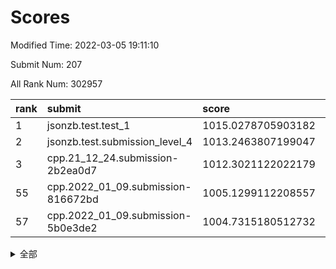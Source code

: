 # Scores

Modified Time: 2022-03-05 19:11:10

Submit Num: 207

All Rank Num: 302957

| rank |               submit               |       score        |       sigma        | pk_num |
| :--- | :--------------------------------- | :----------------- | :----------------- | :----- |
| 1    | jsonzb.test.test_1                 | 1015.0278705903182 | 0.8777307818820435 | 5850   |
| 2    | jsonzb.test.submission_level_4     | 1013.2463807199047 | 0.823089363880552  | 5860   |
| 3    | cpp.21_12_24.submission-2b2ea0d7   | 1012.3021122022179 | 0.7830216739617869 | 5850   |
| 55   | cpp.2022_01_09.submission-816672bd | 1005.1299112208557 | 0.7158515406932957 | 5849   |
| 57   | cpp.2022_01_09.submission-5b0e3de2 | 1004.7315180512732 | 0.7344122944110791 | 5857   |


<details>
<summary>全部</summary>

| rank |                 submit                 |       score        |       sigma        | pk_num |
| :--- | :------------------------------------- | :----------------- | :----------------- | :----- |
| 1    | jsonzb.test.test_1                     | 1015.0278705903182 | 0.8777307818820435 | 5850   |
| 2    | jsonzb.test.submission_level_4         | 1013.2463807199047 | 0.823089363880552  | 5860   |
| 3    | cpp.21_12_24.submission-2b2ea0d7       | 1012.3021122022179 | 0.7830216739617869 | 5850   |
| 4    | gobigger.level_3.submission_level_3_19 | 1011.4215152046816 | 0.7848948821205148 | 5855   |
| 5    | gobigger.level_3.submission_level_3_42 | 1011.3865540801941 | 0.7704561111285728 | 5857   |
| 6    | gobigger.level_3.submission_level_3_49 | 1011.2658203625515 | 0.7729516724660446 | 5855   |
| 7    | gobigger.level_3.submission_level_3_26 | 1011.09284724573   | 0.7947747522793643 | 5854   |
| 8    | gobigger.level_3.submission_level_3_37 | 1010.9837445266686 | 0.7620400371844478 | 5857   |
| 9    | gobigger.level_3.submission_level_3_29 | 1010.9689612759481 | 0.7674336719829224 | 5858   |
| 10   | gobigger.level_3.submission_level_3_23 | 1010.929463358348  | 0.7582849471007239 | 5857   |
| 11   | gobigger.level_3.submission_level_3_34 | 1010.8274140467068 | 0.7609852657916467 | 5857   |
| 12   | gobigger.level_3.submission_level_3_46 | 1010.7377961616522 | 0.7718559402017103 | 5856   |
| 13   | gobigger.level_3.submission_level_3_24 | 1010.4763920653957 | 0.7564995876326714 | 5853   |
| 14   | gobigger.level_3.submission_level_3_0  | 1010.4427338792283 | 0.759768289892384  | 5851   |
| 15   | gobigger.level_3.submission_level_3_10 | 1010.416645500033  | 0.7442636840137001 | 5851   |
| 16   | gobigger.level_3.submission_level_3_2  | 1010.416498096409  | 0.7664967769481679 | 5853   |
| 17   | gobigger.level_3.submission_level_3_47 | 1010.3899283837972 | 0.7693114072384063 | 5861   |
| 18   | gobigger.level_3.submission_level_3_33 | 1010.3897821097564 | 0.7724490826527489 | 5853   |
| 19   | gobigger.level_3.submission_level_3_20 | 1010.3396583163806 | 0.7685804364153511 | 5854   |
| 20   | gobigger.level_3.submission_level_3_30 | 1010.273353679684  | 0.7557114093597704 | 5855   |
| 21   | gobigger.level_3.submission_level_3_9  | 1010.2458103745512 | 0.7576326617004784 | 5851   |
| 22   | gobigger.level_3.submission_level_3_16 | 1010.1336769277755 | 0.7642657746367538 | 5855   |
| 23   | gobigger.level_3.submission_level_3_41 | 1010.1083275484465 | 0.7537384483382822 | 5850   |
| 24   | gobigger.level_3.submission_level_3_8  | 1010.091883888255  | 0.7604679002787061 | 5852   |
| 25   | gobigger.level_3.submission_level_3_44 | 1010.0463902472706 | 0.765338852016713  | 5850   |
| 26   | gobigger.level_3.submission_level_3_27 | 1010.0412309507917 | 0.7713462184580167 | 5856   |
| 27   | gobigger.level_3.submission_level_3_45 | 1010.0188786103213 | 0.7595608980308343 | 5854   |
| 28   | gobigger.level_3.submission_level_3_38 | 1009.9751696943598 | 0.77638940263021   | 5854   |
| 29   | gobigger.level_3.submission_level_3_14 | 1009.9185154614433 | 0.7682103388807732 | 5854   |
| 30   | gobigger.level_3.submission_level_3_3  | 1009.9134148172935 | 0.7567337308289659 | 5851   |
| 31   | gobigger.level_3.submission_level_3_22 | 1009.8759791696529 | 0.767140848185146  | 5849   |
| 32   | gobigger.level_3.submission_level_3_1  | 1009.8330495472753 | 0.7698338328009181 | 5849   |
| 33   | gobigger.level_3.submission_level_3_28 | 1009.8073211427175 | 0.7392333236942606 | 5858   |
| 34   | gobigger.level_3.submission_level_3_5  | 1009.7542889958256 | 0.7537820021800341 | 5857   |
| 35   | gobigger.level_3.submission_level_3_6  | 1009.6849896846752 | 0.7486502720600581 | 5853   |
| 36   | gobigger.level_3.submission_level_3_32 | 1009.6772164763712 | 0.7575841291603508 | 5852   |
| 37   | gobigger.level_3.submission_level_3_40 | 1009.6719621987643 | 0.7532938740894112 | 5850   |
| 38   | gobigger.level_3.submission_level_3_43 | 1009.6380034409508 | 0.7610792409254766 | 5847   |
| 39   | gobigger.level_3.submission_level_3_36 | 1009.6349336738497 | 0.7571691979411256 | 5855   |
| 40   | gobigger.level_3.submission_level_3_7  | 1009.6052098063805 | 0.7583958505500125 | 5850   |
| 41   | gobigger.level_3.submission_level_3_39 | 1009.4257506657472 | 0.7237132791679736 | 5850   |
| 42   | gobigger.level_3.submission_level_3_25 | 1009.3497019353382 | 0.7640784840893408 | 5855   |
| 43   | gobigger.level_3.submission_level_3_12 | 1009.3471954474711 | 0.7623094822932285 | 5847   |
| 44   | gobigger.level_3.submission_level_3_11 | 1009.3207258769338 | 0.7522694334189088 | 5859   |
| 45   | gobigger.level_3.submission_level_3_13 | 1009.2889473744871 | 0.7562622233654309 | 5849   |
| 46   | gobigger.level_3.submission_level_3_21 | 1009.260136777386  | 0.7531374073953079 | 5861   |
| 47   | gobigger.level_3.submission_level_3_35 | 1009.2019677364314 | 0.7524626829852691 | 5858   |
| 48   | gobigger.level_3.submission_level_3_48 | 1009.1497668797127 | 0.7556115757715287 | 5849   |
| 49   | gobigger.level_3.submission_level_3_17 | 1009.1454178905803 | 0.7486451383659856 | 5854   |
| 50   | gobigger.level_3.submission_level_3_31 | 1009.0786066239502 | 0.7405597776979354 | 5852   |
| 51   | gobigger.level_3.submission_level_3_15 | 1008.893611609983  | 0.7357385270933999 | 5849   |
| 52   | gobigger.level_3.submission_level_3_18 | 1008.7943350991704 | 0.7549850970652295 | 5851   |
| 53   | gobigger.level_3.submission_level_3_4  | 1008.3672240760889 | 0.742289361845985  | 5858   |
| 54   | gobigger.level_1.submission_level_1_28 | 1005.1725270444574 | 0.7228316489281478 | 5852   |
| 55   | cpp.2022_01_09.submission-816672bd     | 1005.1299112208557 | 0.7158515406932957 | 5849   |
| 56   | gobigger.level_1.submission_level_1_35 | 1005.0157277839614 | 0.7126719047789705 | 5856   |
| 57   | cpp.2022_01_09.submission-5b0e3de2     | 1004.7315180512732 | 0.7344122944110791 | 5857   |
| 58   | gobigger.level_1.submission_level_1_3  | 1004.4942367707331 | 0.718563347563443  | 5855   |
| 59   | gobigger.level_1.submission_level_1_16 | 1004.2192569076093 | 0.7149812978998809 | 5856   |
| 60   | gobigger.level_1.submission_level_1_4  | 1004.0913667320104 | 0.7134188921628968 | 5862   |
| 61   | gobigger.level_1.submission_level_1_5  | 1004.0843438679128 | 0.7191032967005729 | 5858   |
| 62   | gobigger.level_1.submission_level_1_31 | 1004.0538956372471 | 0.7162542453914058 | 5853   |
| 63   | gobigger.level_1.submission_level_1_32 | 1004.0274615739961 | 0.7227126269092472 | 5858   |
| 64   | gobigger.level_1.submission_level_1_24 | 1004.0237428232628 | 0.7142392742891891 | 5854   |
| 65   | gobigger.level_1.submission_level_1_36 | 1003.8493616465246 | 0.7201926009949645 | 5856   |
| 66   | gobigger.level_1.submission_level_1_41 | 1003.6626258148051 | 0.7095808983356042 | 5857   |
| 67   | gobigger.level_1.submission_level_1_22 | 1003.6587901228128 | 0.712240257876581  | 5852   |
| 68   | gobigger.level_1.submission_level_1_19 | 1003.6582824878666 | 0.7133450627851011 | 5860   |
| 69   | gobigger.level_1.submission_level_1_26 | 1003.5927819910473 | 0.7083954770723416 | 5856   |
| 70   | gobigger.level_1.submission_level_1_8  | 1003.5750361847394 | 0.7098664713801612 | 5852   |
| 71   | gobigger.level_1.submission_level_1_1  | 1003.5684260839366 | 0.719290913205476  | 5856   |
| 72   | gobigger.level_1.submission_level_1_45 | 1003.5571043245656 | 0.7269773840275875 | 5855   |
| 73   | gobigger.level_1.submission_level_1_20 | 1003.5212001916665 | 0.7088495049716181 | 5854   |
| 74   | gobigger.level_1.submission_level_1_44 | 1003.5161261363756 | 0.7252731192515897 | 5852   |
| 75   | gobigger.level_1.submission_level_1_9  | 1003.4922059651376 | 0.7018811782580683 | 5862   |
| 76   | gobigger.level_1.submission_level_1_23 | 1003.4278096004988 | 0.7069068621022667 | 5858   |
| 77   | gobigger.level_1.submission_level_1_27 | 1003.385152434584  | 0.7144891904919354 | 5853   |
| 78   | gobigger.level_1.submission_level_1_38 | 1003.3218241560942 | 0.7154553355200559 | 5852   |
| 79   | gobigger.level_1.submission_level_1_2  | 1003.3185010680227 | 0.7330202484798107 | 5854   |
| 80   | gobigger.level_1.submission_level_1_14 | 1003.3138103037713 | 0.7133705392511316 | 5850   |
| 81   | gobigger.level_1.submission_level_1_49 | 1003.3091192788495 | 0.7104330452375643 | 5854   |
| 82   | gobigger.level_1.submission_level_1_39 | 1003.2198126681832 | 0.7112525851292244 | 5849   |
| 83   | gobigger.level_1.submission_level_1_37 | 1003.127221767942  | 0.7103955402160429 | 5856   |
| 84   | gobigger.level_1.submission_level_1_18 | 1002.9915972243119 | 0.7194374641044825 | 5854   |
| 85   | gobigger.level_1.submission_level_1_25 | 1002.9742899772497 | 0.7112247253746604 | 5856   |
| 86   | gobigger.level_1.submission_level_1_21 | 1002.9725467092561 | 0.71836887788551   | 5852   |
| 87   | gobigger.level_1.submission_level_1_40 | 1002.9552724769405 | 0.7129814085589173 | 5854   |
| 88   | gobigger.level_1.submission_level_1_6  | 1002.9142622692369 | 0.7151471701529201 | 5858   |
| 89   | gobigger.level_1.submission_level_1_34 | 1002.9026477621733 | 0.7139651895622436 | 5848   |
| 90   | gobigger.level_1.submission_level_1_11 | 1002.8543220063049 | 0.7131603314606952 | 5856   |
| 91   | gobigger.level_1.submission_level_1_7  | 1002.7789483324351 | 0.7183825465306886 | 5857   |
| 92   | gobigger.level_1.submission_level_1_33 | 1002.72353173314   | 0.7200645581154277 | 5852   |
| 93   | gobigger.level_1.submission_level_1_12 | 1002.6575218649334 | 0.7104550506053942 | 5856   |
| 94   | gobigger.level_1.submission_level_1_13 | 1002.5803800666987 | 0.7038202549971155 | 5852   |
| 95   | gobigger.level_1.submission_level_1_48 | 1002.556892860259  | 0.7253420375873887 | 5855   |
| 96   | gobigger.level_1.submission_level_1_43 | 1002.4824247883008 | 0.7128381784919159 | 5857   |
| 97   | gobigger.level_1.submission_level_1_0  | 1002.472769100461  | 0.7104749563441787 | 5851   |
| 98   | gobigger.level_1.submission_level_1_15 | 1002.4243732111745 | 0.7150729335291672 | 5855   |
| 99   | gobigger.level_1.submission_level_1_17 | 1002.3905440134704 | 0.7147964442282806 | 5854   |
| 100  | gobigger.level_1.submission_level_1_10 | 1002.2815675036081 | 0.7209696943743141 | 5857   |
| 101  | gobigger.level_1.submission_level_1_47 | 1002.2296926213994 | 0.7113691497727191 | 5858   |
| 102  | gobigger.level_1.submission_level_1_42 | 1002.1717914445708 | 0.7029997650552209 | 5856   |
| 103  | gobigger.level_1.submission_level_1_46 | 1001.9457019516932 | 0.707116936879666  | 5851   |
| 104  | gobigger.level_1.submission_level_1_29 | 1001.696050943923  | 0.7344250570934596 | 5854   |
| 105  | gobigger.level_1.submission_level_1_30 | 1001.0721938628549 | 0.7075100745554587 | 5852   |
| 106  | gobigger.random.submission_random_28   | 998.8004669565129  | 0.697988824385212  | 5855   |
| 107  | gobigger.random.submission_random_1    | 997.3254392481781  | 0.7099973931838842 | 5856   |
| 108  | gobigger.random.submission_random_40   | 996.9571793067811  | 0.7069572230379034 | 5855   |
| 109  | gobigger.random.submission_random_22   | 996.8215258429173  | 0.7104423277642676 | 5852   |
| 110  | gobigger.random.submission_random_3    | 996.7375754406689  | 0.7118611016480386 | 5851   |
| 111  | gobigger.random.submission_random_36   | 996.647642343316   | 0.7071428583094258 | 5858   |
| 112  | gobigger.random.submission_random_23   | 996.6366696557504  | 0.7036153203660397 | 5856   |
| 113  | gobigger.random.submission_random_24   | 996.5779395041548  | 0.7107512740479334 | 5854   |
| 114  | gobigger.random.submission_random_15   | 996.5588614547894  | 0.7115235242716018 | 5858   |
| 115  | gobigger.random.submission_random_32   | 996.5334974725513  | 0.7008376604981801 | 5850   |
| 116  | gobigger.random.submission_random_38   | 996.5043900965139  | 0.7282680944872997 | 5857   |
| 117  | gobigger.random.submission_random_14   | 996.4174811900141  | 0.7281816710452268 | 5855   |
| 118  | gobigger.random.submission_random_47   | 996.3617819565306  | 0.7188278029055643 | 5854   |
| 119  | gobigger.random.submission_random_6    | 996.3356621478235  | 0.7218621736963998 | 5855   |
| 120  | gobigger.random.submission_random_11   | 996.2186669532273  | 0.710212828118196  | 5856   |
| 121  | gobigger.random.submission_random_41   | 996.2160578058255  | 0.7195591030406934 | 5856   |
| 122  | gobigger.random.submission_random_13   | 996.1970820017868  | 0.7167771784791988 | 5855   |
| 123  | gobigger.random.submission_random_35   | 996.1935948478846  | 0.7172985218314493 | 5851   |
| 124  | gobigger.random.submission_random_5    | 996.0853859148756  | 0.7103497412278773 | 5855   |
| 125  | gobigger.random.submission_random_45   | 996.069095980269   | 0.722814525161207  | 5856   |
| 126  | gobigger.random.submission_random_27   | 996.0450504715623  | 0.7099929834427869 | 5854   |
| 127  | gobigger.random.submission_random_31   | 996.0154367366302  | 0.7053900110053128 | 5855   |
| 128  | gobigger.random.submission_random_20   | 996.0112108768008  | 0.7027380872867375 | 5854   |
| 129  | gobigger.random.submission_random_0    | 995.9641362415199  | 0.7057810754224102 | 5854   |
| 130  | gobigger.random.submission_random_12   | 995.959601120709   | 0.7014658455959208 | 5853   |
| 131  | gobigger.random.submission_random_2    | 995.9145025646186  | 0.7212460844673055 | 5850   |
| 132  | gobigger.random.submission_random_37   | 995.8721257013003  | 0.7105356150255426 | 5856   |
| 133  | gobigger.random.submission_random_43   | 995.8614352754329  | 0.7179985601675561 | 5856   |
| 134  | gobigger.random.submission_random_49   | 995.8477171390368  | 0.7067755749320559 | 5856   |
| 135  | gobigger.random.submission_random_25   | 995.7905904152209  | 0.7322202068869014 | 5852   |
| 136  | gobigger.random.submission_random_4    | 995.789915376716   | 0.7215898675040094 | 5852   |
| 137  | gobigger.random.submission_random_29   | 995.7508658417146  | 0.7014281876191737 | 5854   |
| 138  | gobigger.random.submission_random_10   | 995.7073554742965  | 0.7162746721611307 | 5860   |
| 139  | gobigger.random.submission_random_42   | 995.6686989802743  | 0.7192739875386813 | 5859   |
| 140  | gobigger.random.submission_random_46   | 995.6274851030057  | 0.708620020104274  | 5853   |
| 141  | gobigger.random.submission_random_48   | 995.5929138801008  | 0.7281377272724465 | 5858   |
| 142  | gobigger.random.submission_random_8    | 995.5868163677551  | 0.7135605525395969 | 5851   |
| 143  | gobigger.random.submission_random_17   | 995.4479690962579  | 0.706931093581989  | 5854   |
| 144  | gobigger.random.submission_random_26   | 995.4401537069517  | 0.7036483093613296 | 5850   |
| 145  | gobigger.random.submission_random_34   | 995.3368073685675  | 0.7182765137676079 | 5855   |
| 146  | gobigger.random.submission_random_44   | 995.3164763625398  | 0.7101313325784547 | 5853   |
| 147  | gobigger.random.submission_random_7    | 995.3035674068329  | 0.7127109814696208 | 5859   |
| 148  | gobigger.random.submission_random_21   | 995.2918602459592  | 0.7183929945763398 | 5854   |
| 149  | gobigger.random.submission_random_18   | 995.2675788616839  | 0.7098894512778986 | 5854   |
| 150  | gobigger.random.submission_random_33   | 995.2329694202834  | 0.7101328290693791 | 5854   |
| 151  | gobigger.random.submission_random_30   | 995.2154735470264  | 0.7070158512838501 | 5852   |
| 152  | gobigger.random.submission_random_39   | 995.1453029446855  | 0.7196338956784258 | 5856   |
| 153  | gobigger.random.submission_random_19   | 994.9139118259543  | 0.7062565667189314 | 5852   |
| 154  | gobigger.random.submission_random_16   | 994.7853773992431  | 0.7117924773104612 | 5851   |
| 155  | gobigger.random.submission_random_9    | 994.4276836263892  | 0.7114204435736228 | 5852   |
| 156  | gobigger.level_2.submission_level_2_40 | 993.6478309827285  | 0.7247210256938938 | 5852   |
| 157  | gobigger.level_2.submission_level_2_38 | 993.2353900998421  | 0.7502860076179002 | 5851   |
| 158  | gobigger.level_2.submission_level_2_43 | 993.2164356414038  | 0.7355029520580469 | 5853   |
| 159  | gobigger.level_2.submission_level_2_48 | 993.1296099647802  | 0.7337470635116887 | 5856   |
| 160  | gobigger.level_2.submission_level_2_9  | 993.1270241591941  | 0.7360235566067763 | 5861   |
| 161  | gobigger.level_2.submission_level_2_25 | 993.1046318634358  | 0.7327844292060909 | 5858   |
| 162  | gobigger.level_2.submission_level_2_8  | 993.0731109449989  | 0.7440256661796083 | 5857   |
| 163  | gobigger.level_2.submission_level_2_33 | 993.0531735332846  | 0.7355874876690891 | 5856   |
| 164  | gobigger.level_2.submission_level_2_19 | 993.0211129399727  | 0.729445635671159  | 5857   |
| 165  | gobigger.level_2.submission_level_2_16 | 992.9182430171136  | 0.7407790088589515 | 5854   |
| 166  | gobigger.level_2.submission_level_2_7  | 992.9091323513967  | 0.748606446578538  | 5854   |
| 167  | gobigger.level_2.submission_level_2_17 | 992.8522881766876  | 0.7637969600418134 | 5853   |
| 168  | gobigger.level_2.submission_level_2_49 | 992.8110416893062  | 0.7459370266801972 | 5850   |
| 169  | gobigger.level_2.submission_level_2_39 | 992.7108434109734  | 0.7518423048168651 | 5855   |
| 170  | gobigger.level_2.submission_level_2_27 | 992.635362133654   | 0.7426976917279444 | 5856   |
| 171  | gobigger.level_2.submission_level_2_34 | 992.6200223839116  | 0.7418927889882572 | 5852   |
| 172  | gobigger.level_2.submission_level_2_15 | 992.588979759056   | 0.7376911465997397 | 5853   |
| 173  | gobigger.level_2.submission_level_2_11 | 992.5055519315798  | 0.7646633888702875 | 5855   |
| 174  | gobigger.level_2.submission_level_2_36 | 992.4943842756845  | 0.7602696895330215 | 5856   |
| 175  | gobigger.level_2.submission_level_2_24 | 992.2956102327306  | 0.7475243550964283 | 5854   |
| 176  | gobigger.level_2.submission_level_2_37 | 992.2835301502546  | 0.7396685666343255 | 5855   |
| 177  | gobigger.level_2.submission_level_2_45 | 992.2832182722731  | 0.7509578020625375 | 5851   |
| 178  | gobigger.level_2.submission_level_2_29 | 992.1805109938354  | 0.7522548675697973 | 5855   |
| 179  | gobigger.level_2.submission_level_2_6  | 992.1300756602926  | 0.7520619466108728 | 5858   |
| 180  | gobigger.level_2.submission_level_2_47 | 992.112563249761   | 0.7432098726851095 | 5855   |
| 181  | gobigger.level_2.submission_level_2_10 | 992.0988488037635  | 0.7411489586511921 | 5853   |
| 182  | gobigger.level_2.submission_level_2_28 | 992.0919228922788  | 0.7262423961312838 | 5851   |
| 183  | gobigger.level_2.submission_level_2_35 | 992.0719068266178  | 0.7515048125462657 | 5858   |
| 184  | gobigger.level_2.submission_level_2_0  | 992.0375003395098  | 0.7344631721039252 | 5854   |
| 185  | gobigger.level_2.submission_level_2_22 | 991.9605802223438  | 0.7321761683253667 | 5860   |
| 186  | gobigger.level_2.submission_level_2_44 | 991.9559230634637  | 0.7379290275931055 | 5855   |
| 187  | gobigger.level_2.submission_level_2_41 | 991.9362184508597  | 0.7476600300930717 | 5847   |
| 188  | gobigger.level_2.submission_level_2_23 | 991.8849932096635  | 0.7411319269909238 | 5858   |
| 189  | gobigger.level_2.submission_level_2_5  | 991.8813549623641  | 0.7538918871223987 | 5852   |
| 190  | gobigger.level_2.submission_level_2_14 | 991.8758862387166  | 0.747898279719262  | 5852   |
| 191  | gobigger.level_2.submission_level_2_21 | 991.795963210886   | 0.7550570685596294 | 5856   |
| 192  | gobigger.level_2.submission_level_2_26 | 991.7456001911933  | 0.7447081968616591 | 5854   |
| 193  | gobigger.level_2.submission_level_2_13 | 991.7127715303682  | 0.7436580227935331 | 5853   |
| 194  | gobigger.level_2.submission_level_2_46 | 991.7084111350077  | 0.746373045587842  | 5853   |
| 195  | gobigger.level_2.submission_level_2_42 | 991.5560009446143  | 0.7385547620268114 | 5856   |
| 196  | gobigger.level_2.submission_level_2_4  | 991.5310018714257  | 0.7431106464939269 | 5859   |
| 197  | gobigger.level_2.submission_level_2_31 | 991.4933068768008  | 0.7535249345632636 | 5857   |
| 198  | gobigger.level_2.submission_level_2_20 | 991.4679952549466  | 0.7522653988714069 | 5852   |
| 199  | gobigger.level_2.submission_level_2_1  | 991.1506538590544  | 0.7503987587137672 | 5860   |
| 200  | gobigger.level_2.submission_level_2_30 | 991.0792516447433  | 0.7514760813706727 | 5850   |
| 201  | gobigger.level_2.submission_level_2_18 | 990.951257225996   | 0.7454187572803809 | 5854   |
| 202  | gobigger.level_2.submission_level_2_12 | 990.9269638679601  | 0.7566592011285553 | 5854   |
| 203  | gobigger.level_2.submission_level_2_2  | 990.9227777320115  | 0.7515858134938137 | 5856   |
| 204  | gobigger.level_2.submission_level_2_32 | 990.6295808127153  | 0.760967882381769  | 5853   |
| 205  | gobigger.level_2.submission_level_2_3  | 989.2746993525607  | 0.7846465767091498 | 5852   |
| 206  | gobigger.none.submission_none_1        | 977.4975888889842  | 1.3694735468540478 | 5855   |
| 207  | gobigger.none.submission_none_0        | 977.0907773656886  | 1.2662482339839538 | 5853   |

</details>